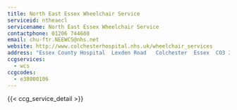 ```yaml
---
title: North East Essex Wheelchair Service
serviceid: ntheaecl
servicename: North East Essex Wheelchair Service
contactphone: 01206 744680
email: chu-ftr.NEEWCS@nhs.net
website: http://www.colchesterhospital.nhs.uk/wheelchair_services
address: "Essex County Hospital  Lexden Road   Colchester  Essex  CO3 3NB"
ccgservices:
  - wcs
ccgcodes:
  - e38000106
---
```


{{< ccg_service_detail >}}
